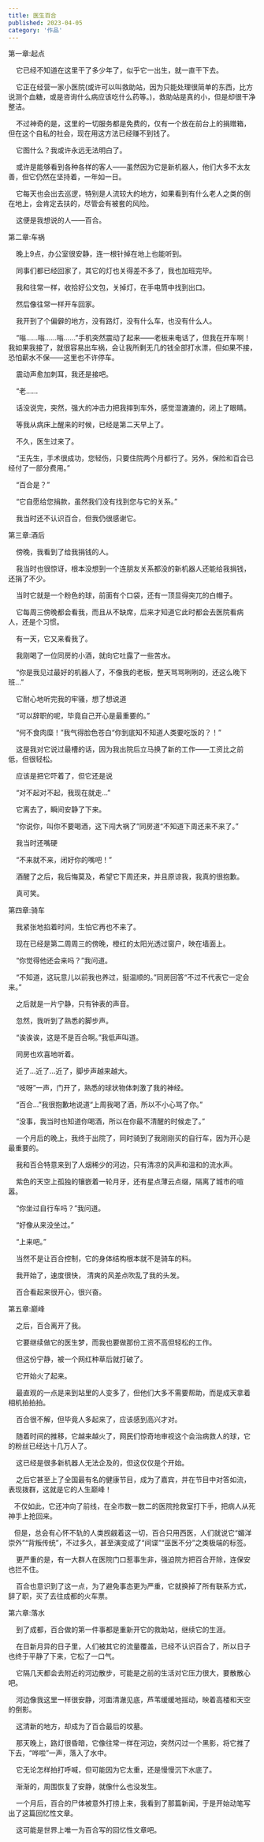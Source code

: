 ```yaml
---
title: 医生百合
published: 2023-04-05
category: '作品'
---
```


第一章:起点

&nbsp; &nbsp; 它已经不知道在这里干了多少年了，似乎它一出生，就一直干下去。

&nbsp; &nbsp; 它正在经营一家小医院(或许可以叫救助站，因为只能处理很简单的东西，比方说测个血糖，或是咨询什么病应该吃什么药等。)，救助站是真的小，但是却很干净整洁。

&nbsp; &nbsp; 不过神奇的是，这里的一切服务都是免费的，仅有一个放在前台上的捐赠箱，但在这个自私的社会，现在用这方法已经赚不到钱了。

&nbsp; &nbsp; 它图什么？我或许永远无法明白了。

&nbsp; &nbsp; 或许是能够看到各种各样的客人——虽然因为它是新机器人，他们大多不太友善，但它仍然在坚持着，一年如一日。

&nbsp; &nbsp; 它每天也会出去巡逻，特别是人流较大的地方，如果看到有什么老人之类的倒在地上，会肯定去扶的，尽管会有被套的风险。

&nbsp; &nbsp; 这便是我想说的人——百合。

第二章:车祸

&nbsp; &nbsp; 晚上9点，办公室很安静，连一根针掉在地上也能听到。

&nbsp; &nbsp; 同事们都已经回家了，其它的灯也关得差不多了，我也加班完毕。

&nbsp; &nbsp; 我和往常一样，收拾好公文包，关掉灯，在手电筒中找到出口。

&nbsp; &nbsp; 然后像往常一样开车回家。

&nbsp; &nbsp; 我开到了个偏僻的地方，没有路灯，没有什么车，也没有什么人。

&nbsp; &nbsp; “嗡……嗡……嗡……”手机突然震动了起来——老板来电话了，但我在开车啊！我如果我接了，就很容易出车祸，会让我所剩无几的钱全部打水漂，但如果不接，恐怕薪水不保——这里也不许停车。

&nbsp; &nbsp; 震动声愈加刺耳，我还是接吧。

&nbsp; &nbsp; “老……

&nbsp; &nbsp; 话没说完，突然，强大的冲击力把我摔到车外，感觉湿漉漉的，闭上了眼睛。

&nbsp; &nbsp; 等我从病床上醒来的时候，已经是第二天早上了。

&nbsp; &nbsp; 不久，医生过来了。

&nbsp; &nbsp; “王先生，手术很成功，您轻伤，只要住院两个月都行了。另外，保险和百合已经付了一部分费用。”

&nbsp; &nbsp; “百合是？”

&nbsp; &nbsp; “它自愿给您捐款，虽然我们没有找到您与它的关系。”

&nbsp; &nbsp; 我当时还不认识百合，但我仍很感谢它。

第三章:酒后

&nbsp; &nbsp; 傍晚，我看到了给我捐钱的人。

&nbsp; &nbsp; 我当时也很惊讶，根本没想到一个连朋友关系都没的新机器人还能给我捐钱，还捐了不少。

&nbsp; &nbsp; 当时它就是一个粉色的球，前面有个口袋，还有一顶显得突兀的白帽子。

&nbsp; &nbsp; 它每周三傍晚都会看我，而且从不缺席，后来才知道它此时都会去医院看病人，还是个习惯。

&nbsp; &nbsp; 有一天，它又来看我了。

&nbsp; &nbsp; 我刚喝了一位同房的小酒，就向它吐露了一些苦水。

&nbsp; &nbsp; “你是我见过最好的机器人了，不像我的老板，整天骂骂咧咧的，还这么晚下班…”

&nbsp; &nbsp; 它耐心地听完我的牢骚，想了想说道

&nbsp; &nbsp; “可以辞职的呢，毕竟自己开心是最重要的。”

&nbsp; &nbsp; “何不食肉糜！”我气得脸色苍白“你到底知不知道人类要吃饭的？！”

&nbsp; &nbsp; 这是我对它说过最槽的话，因为我出院后立马换了新的工作——工资比之前低，但很轻松。

&nbsp; &nbsp; 应该是把它吓着了，但它还是说

&nbsp; &nbsp; “对不起对不起，我现在就走…”

&nbsp; &nbsp; 它离去了，瞬间安静了下来。

&nbsp; &nbsp; “你说你，叫你不要喝酒，这下闯大祸了”同房道“不知道下周还来不来了。”

&nbsp; &nbsp; 我当时还嘴硬

&nbsp; &nbsp; “不来就不来，闭好你的嘴吧！”

&nbsp; &nbsp; 酒醒了之后，我后悔莫及，希望它下周还来，并且原谅我，我真的很抱歉。

&nbsp; &nbsp; 真可笑。

第四章:骑车

&nbsp; &nbsp; 我紧张地掐着时间，生怕它再也不来了。

&nbsp; &nbsp; 现在已经是第二周周三的傍晚，橙红的太阳光透过窗户，映在墙面上。

&nbsp; &nbsp; “你觉得他还会来吗？”我问道。

&nbsp; &nbsp; “不知道，这玩意儿以前我也养过，挺温顺的。”同房回答“不过不代表它一定会来。”

&nbsp; &nbsp; 之后就是一片宁静，只有钟表的声音。

&nbsp; &nbsp; 忽然，我听到了熟悉的脚步声。

&nbsp; &nbsp; “诶诶诶，这是不是百合啊。”我低声叫道。

&nbsp; &nbsp; 同房也欢喜地听着。

&nbsp; &nbsp; 近了…近了…近了，脚步声越来越大。

&nbsp; &nbsp; “吱呀”一声，门开了，熟悉的球状物体刺激了我的神经。

&nbsp; &nbsp; “百合…”我很抱歉地说道“上周我喝了酒，所以不小心骂了你。”

&nbsp; &nbsp; “没事，我当时也知道你喝酒，所以在你最不清醒的时候走了。”

&nbsp; &nbsp; 一个月后的晚上，我终于出院了，同时骑到了我刚刚买的自行车，因为开心是最重要的。

&nbsp; &nbsp; 我和百合特意来到了人烟稀少的河边，只有清凉的风声和温和的流水声。

&nbsp; &nbsp; 紫色的天空上孤独的镶嵌着一轮月牙，还有星点薄云点缀，隔离了城市的喧嚣。

&nbsp; &nbsp; “你坐过自行车吗？”我问道。

&nbsp; &nbsp; “好像从来没坐过。”

&nbsp; &nbsp; “上来吧。”

&nbsp; &nbsp; 当然不是让百合控制，它的身体结构根本就不是骑车的料。

&nbsp; &nbsp; 我开始了，速度很快， 清爽的风差点吹乱了我的头发。

&nbsp; &nbsp; 百合看起来很开心，很兴奋。

第五章:巅峰

&nbsp; &nbsp; 之后，百合离开了我。

&nbsp; &nbsp; 它要继续做它的医生梦，而我也要做那份工资不高但轻松的工作。

&nbsp; &nbsp; 但这份宁静，被一个网红种草后就打破了。

&nbsp; &nbsp; 它开始火了起来。

&nbsp; &nbsp; 最直观的一点是来到站里的人变多了，但他们大多不需要帮助，而是成天拿着相机拍拍拍。

&nbsp; &nbsp; 百合很不解，但毕竟人多起来了，应该感到高兴才对。

&nbsp; &nbsp; 随着时间的推移，它越来越火了，网民们惊奇地审视这个会治病救人的球，它的粉丝已经达十几万人了。

&nbsp; &nbsp; 这已经是很多新机器人无法企及的，但这仅仅是个开始。

&nbsp; &nbsp; 之后它甚至上了全国最有名的健康节目，成为了嘉宾，并在节目中对答如流，表现拨群，这就是它的人生巅峰！

&nbsp; &nbsp;不仅如此，它还冲向了前线，在全市数一数二的医院抢救室打下手，把病人从死神手上抢回来。

&nbsp; &nbsp;但是，总会有心怀不轨的人类觊觎着这一切，百合只用西医，人们就说它“媚洋崇外”“背叛传统”，不过多久，甚至演变成了“间谍”“巫医不分”之类极端的标签。

&nbsp; &nbsp; 更严重的是，有一大群人在医院门口惹事生非，强迫院方把百合开除，连保安也拦不住。

&nbsp; &nbsp; 百合也意识到了这一点，为了避免事态更为严重，它就换掉了所有联系方式，辞了职，买了去往成都的火车票。

第六章:落水

&nbsp; &nbsp; 到了成都，百合做的第一件事都是重新开它的救助站，继续它的生涯。

&nbsp; &nbsp; 在日新月异的日子里，人们被其它的流量覆盖，已经不认识百合了，所以日子也终于平静了下来，它松了一口气。

&nbsp; &nbsp; 它隔几天都会去附近的河边散步，可能是之前的生活对它压力很大，要散散心吧。

&nbsp; &nbsp; 河边像我这里一样很安静，河面清澈见底，芦苇缓缓地摇动，映着高楼和天空的倒影。

&nbsp; &nbsp; 这清新的地方，却成为了百合最后的坟墓。

&nbsp; &nbsp; 那天晚上，路灯很昏暗，它像往常一样在河边，突然闪过一个黑影，将它推了下去，“哗啦”一声，落入了水中。

&nbsp; &nbsp; 它无论怎样拍打呼喊，但可能因为它太重，还是慢慢沉下水底了。

&nbsp; &nbsp; 渐渐的，周围恢复了安静，就像什么也没发生。

&nbsp; &nbsp; 一个月后，百合的尸体被意外打捞上来，我看到了那篇新闻，于是开始动笔写出了这篇回忆性文章。

    这可能是世界上唯一为百合写的回忆性文章吧。